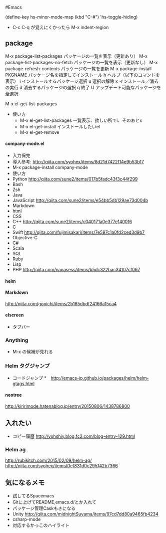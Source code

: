 #Emacs

(define-key hs-minor-mode-map (kbd "C-#") 'hs-toggle-hiding)
* C-c C-q が覚えにくかったら M-x indent-region

## package
M-x package-list-packages	パッケージの一覧を表示（更新あり）
M-x package-list-packages-no-fetch	パッケージの一覧を表示（更新なし）
M-x package-refresh-contents	パッケージの一覧を更新
M-x package-install PKGNAME	パッケージ名を指定してインストール
h	ヘルプ（以下のコマンドを表示）
i	インストールするパッケージ選択
u	選択の解除
x	インストール／消去の実行
d	消去するパッケージの選択
q	終了
U	アップデート可能なパッケージを全選択

M-x el-get-list-packages
* 使い方
  * M-x el-get-list-packages 一覧表示、欲しい所でi、そのあとx
  * M-x el-get-install インストールしたいel
  * M-x el-get-remove

#### company-mode.el
* 入力保完
* 導入参考: http://qiita.com/syohex/items/8d21d7422f14e9b53b17
* M-x package-install company-mode
* 使い方
* Python http://qiita.com/sune2/items/017b5fadc43f3c44f299
* Bash
* Zsh
* Java
* JavaScript http://qiita.com/sune2/items/e54bb5db129ae73d004b
* Markdown
* html
* CSS
* C++ http://qiita.com/sune2/items/c040171a0e377e1400f6
* C
* Swift http://qiita.com/fujimisakari/items/7e597c1a0fd2ced3d9b7
* Objective-C
* C#
* Scala
* SQL
* Ruby
* Lisp
* PHP http://qiita.com/nanasess/items/b5dc322bac34107cf067

#### helm

#### Markdown
http://qiita.com/gooichi/items/2b185dbdf24166a15ca4

#### elscreen
* タブバー

### Anything
* M-x の候補が見れる

### Helm タグジャンプ
* コードジャンプ
*　http://emacs-jp.github.io/packages/helm/helm-gtags.html

#### neotree
http://kiririmode.hatenablog.jp/entry/20150806/1438786800

## 入れたい
* コピー履歴 http://yohshiy.blog.fc2.com/blog-entry-129.html

### Helm ag
http://rubikitch.com/2015/02/09/helm-ag/
http://qiita.com/syohex/items/0ef831d0c295142b7366

## 気になるメモ
* 試してるSpacemacs
* Gitに上げてREADME,emacs.d/とか入れて
* パッケージ管理Caskもきになる
* Unity http://qiita.com/midnightSuyama/items/97cd7dd80a9465fb4234
* csharp-mode
* 対応するかっこのハイライト
